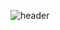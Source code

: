 ![header](https://capsule-render.vercel.app/api?type=waving&color=timeGradient&height=300&section=header&text=Stack%animation=fadeIn&20render&fontSize=90)
